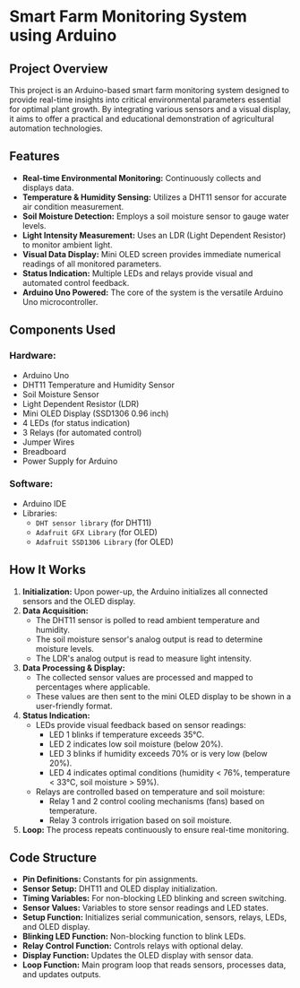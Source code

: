 # Smart Farm Monitoring System using Arduino

## Project Overview
This project is an Arduino-based smart farm monitoring system designed to provide real-time insights into critical environmental parameters essential for optimal plant growth. By integrating various sensors and a visual display, it aims to offer a practical and educational demonstration of agricultural automation technologies.

## Features
*   **Real-time Environmental Monitoring:** Continuously collects and displays data.
*   **Temperature & Humidity Sensing:** Utilizes a DHT11 sensor for accurate air condition measurement.
*   **Soil Moisture Detection:** Employs a soil moisture sensor to gauge water levels.
*   **Light Intensity Measurement:** Uses an LDR (Light Dependent Resistor) to monitor ambient light.
*   **Visual Data Display:** Mini OLED screen provides immediate numerical readings of all monitored parameters.
*   **Status Indication:** Multiple LEDs and relays provide visual and automated control feedback.
*   **Arduino Uno Powered:** The core of the system is the versatile Arduino Uno microcontroller.

## Components Used

### Hardware:
*   Arduino Uno
*   DHT11 Temperature and Humidity Sensor
*   Soil Moisture Sensor
*   Light Dependent Resistor (LDR)
*   Mini OLED Display (SSD1306 0.96 inch)
*   4 LEDs (for status indication)
*   3 Relays (for automated control)
*   Jumper Wires
*   Breadboard
*   Power Supply for Arduino

### Software:
*   Arduino IDE
*   Libraries:
    *   `DHT sensor library` (for DHT11)
    *   `Adafruit GFX Library` (for OLED)
    *   `Adafruit SSD1306 Library` (for OLED)



## How It Works
1.  **Initialization:** Upon power-up, the Arduino initializes all connected sensors and the OLED display.
2.  **Data Acquisition:**
    *   The DHT11 sensor is polled to read ambient temperature and humidity.
    *   The soil moisture sensor's analog output is read to determine moisture levels.
    *   The LDR's analog output is read to measure light intensity.
3.  **Data Processing & Display:**
    *   The collected sensor values are processed and mapped to percentages where applicable.
    *   These values are then sent to the mini OLED display to be shown in a user-friendly format.
4.  **Status Indication:**
    *   LEDs provide visual feedback based on sensor readings:
        *   LED 1 blinks if temperature exceeds 35°C.
        *   LED 2 indicates low soil moisture (below 20%).
        *   LED 3 blinks if humidity exceeds 70% or is very low (below 20%).
        *   LED 4 indicates optimal conditions (humidity < 76%, temperature < 33°C, soil moisture > 59%).
    *   Relays are controlled based on temperature and soil moisture:
        *   Relay 1 and 2 control cooling mechanisms (fans) based on temperature.
        *   Relay 3 controls irrigation based on soil moisture.
5.  **Loop:** The process repeats continuously to ensure real-time monitoring.

## Code Structure
*   **Pin Definitions:** Constants for pin assignments.
*   **Sensor Setup:** DHT11 and OLED display initialization.
*   **Timing Variables:** For non-blocking LED blinking and screen switching.
*   **Sensor Values:** Variables to store sensor readings and LED states.
*   **Setup Function:** Initializes serial communication, sensors, relays, LEDs, and OLED display.
*   **Blinking LED Function:** Non-blocking function to blink LEDs.
*   **Relay Control Function:** Controls relays with optional delay.
*   **Display Function:** Updates the OLED display with sensor data.
*   **Loop Function:** Main program loop that reads sensors, processes data, and updates outputs.

